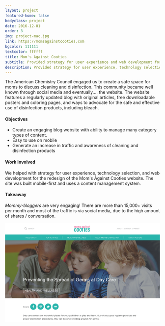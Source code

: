 ```yaml
---
layout: project
featured-home: false
bodyclass: project
date: 2016-12-01
order: 3
img: project-mac.jpg
link: https://momsagainstcooties.com
bgcolor: 111111
textcolor: ffffff
title: Mom's Against Cooties
subtitle: Provided strategy for user experience and web development for a comprehensive website redesign
description: Provided strategy for user experience, technology selection, and web development for a comprehensive website redesign
---
```


The American Chemistry Council engaged us to create a safe space for moms to discuss cleaning and disinfection. This community became well known through social media and eventually.... the website. The website features a regularly updated blog with original articles, free downloadable posters and coloring pages, and ways to advocate for the safe and effective use of disinfection products, including bleach.

#### Objectives
* Create an engaging blog website with ability to manage many category types of content.
* Easy to use on mobile
* Generate an increase in traffic and awareness of cleaning and disinfection products

#### Work Involved
We helped with strategy for user experience, technology selection, and web development for the redesign of the Mom's Against Cooties website. The site was built mobile-first and uses a content management system. 

#### Takeaway
*Mommy-bloggers* are very engaging! There are more than 15,000+ visits per month and most of the traffic is via social media, due to the high amount of shares / conversation.

![mac single-article image](/assets/images/project-mac-article.png)